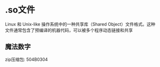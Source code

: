 # .so文件

Linux 和 Unix-like 操作系统中的一种共享库（Shared Object）文件格式。这种文件通常包含了预编译的机器代码，可以被多个程序动态链接和共享

## 魔法数字

zip压缩包: 504B0304
